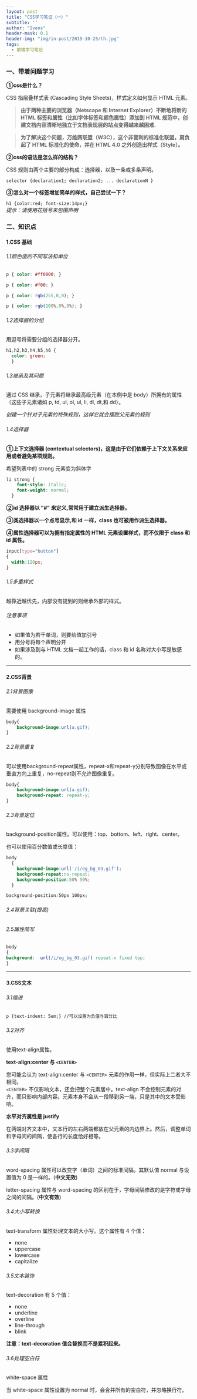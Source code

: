 ```yaml
---
layout: post
title: "CSS学习笔记（一）"
subtitle: ''
author: "Ivens"
header-mask: 0.1
header-img: "img/in-post/2019-10-25/th.jpg"
tags:
  - 前端学习笔记
---
```

### 一、带着问题学习

**①css是什么？**

CSS 指层叠样式表 (Cascading Style Sheets)，样式定义如何显示 HTML 元素。

> **由于两种主要的浏览器（Netscape 和 Internet Explorer）不断地将新的 HTML 标签和属性（比如字体标签和颜色属性）添加到 HTML 规范中，创建文档内容清晰地独立于文档表现层的站点变得越来越困难.**

> **为了解决这个问题，万维网联盟（W3C），这个非营利的标准化联盟，肩负起了 HTML 标准化的使命，并在 HTML 4.0 之外创造出样式（Style）。**

**②css的语法是怎么样的结构？**

CSS 规则由两个主要的部分构成：选择器，以及一条或多条声明。

```selector {declaration1; declaration2; ... declarationN }```

**③怎么对一个标签增加简单的样式，自己尝试一下？**

```h1 {color:red; font-size:14px;}```
<br>*提示：请使用花括号来包围声明*

### 二、知识点

#### 1.CSS 基础

###### 1.1颜色值的不同写法和单位
```css
p { color: #ff0000; }

p { color: #f00; }

p { color: rgb(255,0,0); }

p { color: rgb(100%,0%,0%); }
```
###### 1.2选择器的分组
用逗号将需要分组的选择器分开。
```css
h1,h2,h3,h4,h5,h6 {
  color: green;
  }
```
###### 1.3继承及其问题

通过 CSS 继承，子元素将继承最高级元素（在本例中是 body）所拥有的属性（这些子元素诸如 p, td, ul, ol, ul, li, dl, dt,和 dd）。

*创建一个针对子元素的特殊规则，这样它就会摆脱父元素的规则*

###### 1.4选择器

**①上下文选择器 (contextual selectors)，这是由于它们依赖于上下文关系来应用或者避免某项规则。**

希望列表中的 strong 元素变为斜体字
```css
li strong {
    font-style: italic;
    font-weight: normal;
  }
```

**②id 选择器以 "#" 来定义,常常用于建立派生选择器。**

**③类选择器以一个点号显示,和 id 一样，class 也可被用作派生选择器。**

**④属性选择器可以为拥有指定属性的 HTML 元素设置样式，而不仅限于 class 和 id 属性。**
```css
input[type="button"]
{
  width:120px;
}
```

###### 1.5多重样式

越靠近越优先，内部没有提到的则继承外部的样式。

###### 注意事项

- 如果值为若干单词，则要给值加引号
- 用分号将每个声明分开
- 如果涉及到与 HTML 文档一起工作的话，class 和 id 名称对大小写是敏感的。

***

#### 2.CSS背景

###### 2.1背景图像
需要使用 background-image 属性
```css
body{
    background-image:url(a.gif);
}
```

###### 2.2背景重复

可以使用background-repeat属性，repeat-x和repeat-y分别导致图像在水平或垂直方向上重复，no-repeat则不允许图像重复。

```css
body{
    background-image:url(a.gif);
    background-repeat: repeat-y;
}
```

###### 2.3背景定位

background-position属性。可以使用：top、bottom、left、right、center。

也可以使用百分数值或长度值：
```css
body
  { 
    background-image:url('/i/eg_bg_03.gif');
    background-repeat:no-repeat;
    background-position:50% 50%;
  }
```
```css
background-position:50px 100px;
```

###### 2.4背景关联(提高)

###### 2.5属性简写

```css
body
{ 
background:  url(/i/eg_bg_03.gif) repeat-x fixed top; 
}
```
***
#### 3.CSS文本

###### 3.1缩进

```
p {text-indent: 5em;} //可以设置为负值与百分比
```

###### 3.2对齐

使用text-align属性。

 **text-align:center 与 `<CENTER>`** 

您可能会认为 text-align:center 与 `<CENTER>` 元素的作用一样，但实际上二者大不相同。<br>
`<CENTER>` 不仅影响文本，还会把整个元素居中。text-align 不会控制元素的对齐，而只影响内部内容。元素本身不会从一段移到另一端，只是其中的文本受影响。

**水平对齐属性是 justify**

在两端对齐文本中，文本行的左右两端都放在父元素的内边界上。然后，调整单词和字母间的间隔，使各行的长度恰好相等。

###### 3.3字间隔

word-spacing 属性可以改变字（单词）之间的标准间隔。其默认值 normal 与设置值为 0 是一样的。(**中文无效**)

letter-spacing 属性与 word-spacing 的区别在于，字母间隔修改的是字符或字母之间的间隔。(**中文有效**)

###### 3.4大小写转换

text-transform 属性处理文本的大小写。这个属性有 4 个值：
- none
- uppercase
- lowercase
- capitalize

###### 3.5文本装饰

text-decoration 有 5 个值：
- none
- underline
- overline
- line-through
- blink

**注意：text-decoration 值会替换而不是累积起来。**
###### 3.6处理空白符

white-space 属性

当 white-space 属性设置为 normal 时，会合并所有的空白符，并忽略换行符。












